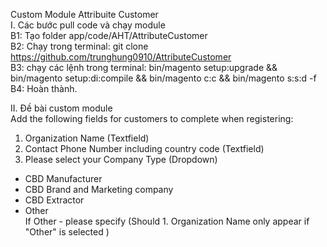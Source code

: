 Custom Module Attribuite Customer</br>
I. Các bước pull code và chạy module</br>
B1: Tạo folder app/code/AHT/AttributeCustomer</br>
B2: Chạy trong terminal: git clone https://github.com/trunghung0910/AttributeCustomer</br>
B3: chạy các lệnh trong terminal: bin/magento setup:upgrade && bin/magento setup:di:compile && bin/magento c:c && bin/magento s:s:d -f</br>
B4: Hoàn thành.</br>

II. Đề bài custom module</br>
Add the following fields for customers to complete when registering:</br>
1. Organization Name (Textfield)</br>
2. Contact Phone Number including country code (Textfield)</br>
3. Please select your Company Type (Dropdown)</br>
- CBD Manufacturer</br>
- CBD Brand and Marketing company</br>
- CBD Extractor</br>
- Other</br>
If Other - please specify (Should 1. Organization Name only appear if "Other" is selected )</br>
